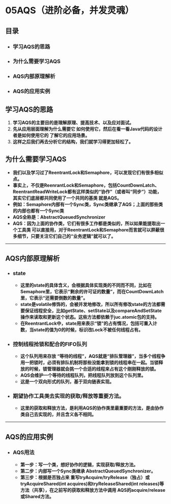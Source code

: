 # 05AQS（进阶必备，并发灵魂）

## 目录

- ### **学习AQS的思路**

- ### 为什么需要学习AQS

- ### AQS内部原理解析

- ### **AQS的应用实例**

## **学习AQS的思路**

1. **学习AQS的主要目的是理解原理、提高技术、以及应对面试。**
2. **先从应用层面理解为什么需要它 如何使用它，然后在看一看Java代码的设计者是如何使用它的 了解它的应用场景。**
3. **这样之后我们再去分析它的结构，我们就学习得更加轻松了。**

## 为什么需要学习AQS

- **我们以及学习过了ReentrantLock和Semaphore，可以发现它们有很多相似点。**
- **事实上，不仅是ReenrantLock和Semaphore，包括CountDownLatch、ReentrantReadWriteLock都有这样类似的“协作”（或者叫“同步”）功能，其实它们底层都共同使用了一个共同的基类 就是AQS。**
- **例如：Semaphore内部有一个Sync类，Sync类继承了AQS；上面的那些类的内部也都有一个Sync类**
- **AQS全称是：AbstractQueuedSynchronizer**
- **AQS：因为上面的协作类，它们有很多工作都是类似的，所以如果能提取出一个工具类 可以直接用，对于ReentrantLock和Semaphore而言就可以屏蔽很多细节，只要关注它们自己的“业务逻辑”就可以了。**

------

## **AQS内部原理解析**

- ### **state**

  - **这里的state的具体含义，会根据具体实现类的不同而不同，比如在Semaphore里，它表示“剩余的许可证的数量”，而在CountDownLatch里，它表示“还需要倒数的数量”。**
  - **state是volatile修饰的，会被并发地修改，所以所有修改state的方法都需要保证线程安全，比如getState、setState以及compareAndSetState操作来读取和更新这个状态。这些方法都依赖于juc.atomic包的支持。**
  - **在ReentrantLock中，state用来表示“锁”的占有情况，包括可重入计数，当state的值为0的时候，标识改Lock不被任何线程占有。**

- ### **控制线程抢锁和配合的FIFO队列**

  - **这个队列用来存放 “等待的线程”，AQS就是“排队管理器”，当多个线程争用一把锁时，必须有排队机制将那些没能拿到锁的线程串在一起。当锁释放的时候，锁管理器就会挑一个合适的线程来占有这个刚刚释放的锁。**
  - **AQS会维护一个等待的线程队列，把线程队列放到这个队列里。**
  - **这是一个双向形式的队列，基于双向链表实现。**

- ### **期望协作工具类去实现的获取/释放等重要方法。**

  - **这里的获取和释放方法，是利用AQS的协作类里最重要的方法，是由协作类自己去实现的，并且含义各不相同。**

-------

## **AQS的应用实例**

- ### **AQS用法**

  - **第一步：写一个类，想好协作的逻辑，实现获取/释放方法。**
  - **第二步：内部写一个Sync类继承 AbstractQueuedSynchronizer。**
  - **第三步：根据是否独占来 重写tryAcquire/tryRelease（独占）或tryAcquireShared(int acquires)和tryReleaseShared(int releases)等方法（共享），在之前写的获取和释放方法中调用 AQS的acquire/release或Shared方法。**

  

  

  

  
